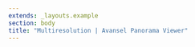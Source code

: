 ```yaml
---
extends: _layouts.example
section: body
title: "Multiresolution | Avansel Panorama Viewer"
---
```


<div id="pano-multires-16-levels" class="pano"></div>
